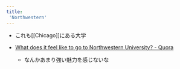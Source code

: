 ```yaml
---
title:
 'Northwestern'
---
```


- これも[[Chicago]]にある大学

- [What does it feel like to go to Northwestern University? - Quora](https://www.quora.com/What-does-it-feel-like-to-go-to-Northwestern-University)
    - なんかあまり強い魅力を感じないな

